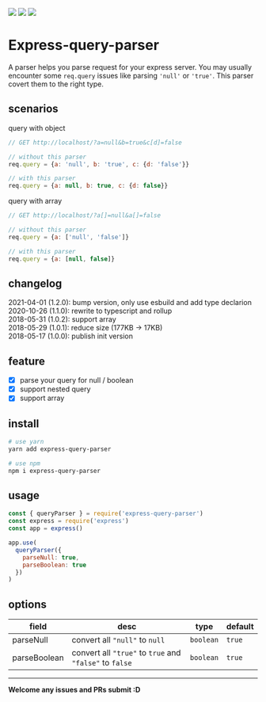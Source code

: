 [![](https://img.shields.io/npm/v/express-query-parser.svg)](https://www.npmjs.com/package/express-query-parser)
[![](https://img.shields.io/npm/dt/express-query-parser.svg)](https://www.npmjs.com/package/express-query-parser)
![](https://img.shields.io/github/license/jackypan1989/express-query-parser.svg)

# Express-query-parser
A parser helps you parse request for your express server. You may usually encounter some ```req.query``` issues like parsing ```'null'``` or ```'true'```. This parser covert them to the right type.

## scenarios

query with object
```js
// GET http://localhost/?a=null&b=true&c[d]=false

// without this parser
req.query = {a: 'null', b: 'true', c: {d: 'false'}}

// with this parser
req.query = {a: null, b: true, c: {d: false}}
```

query with array
```js
// GET http://localhost/?a[]=null&a[]=false

// without this parser
req.query = {a: ['null', 'false']}

// with this parser
req.query = {a: [null, false]}
```

## changelog
2021-04-01 (1.2.0): bump version, only use esbuild and add type declarion   
2020-10-26 (1.1.0): rewrite to typescript and rollup  
2018-05-31 (1.0.2): support array  
2018-05-29 (1.0.1): reduce size (177KB -> 17KB)    
2018-05-17 (1.0.0): publish init version  

## feature
- [x] parse your query for null / boolean
- [x] support nested query
- [x] support array

## install
```bash
# use yarn
yarn add express-query-parser

# use npm
npm i express-query-parser
```

## usage
```js
const { queryParser } = require('express-query-parser')
const express = require('express')
const app = express()

app.use(
  queryParser({
    parseNull: true,
    parseBoolean: true
  })
)
```

## options

| field | desc | type | default |
|---|---|---|---|
| parseNull  | convert all ```"null"``` to ```null``` | ```boolean```  | ```true``` |
| parseBoolean  | convert all ```"true"``` to ```true``` and ```"false"``` to ```false``` | ```boolean```  | ```true``` |

---

**Welcome any issues and PRs submit :D**
